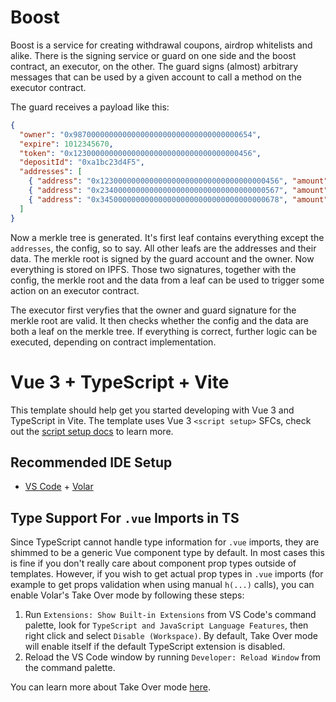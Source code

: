 # Boost

Boost is a service for creating withdrawal coupons, airdrop whitelists and alike.
There is the signing service or guard on one side and the boost contract, an executor, on the other.
The guard signs (almost) arbitrary messages that can be used by a given account to call a method on the executor contract.

The guard receives a payload like this:

```json
{
  "owner": "0x9870000000000000000000000000000000000654",
  "expire": 1012345670,
  "token": "0x1230000000000000000000000000000000000456",
  "depositId": "0xa1bc23d4F5",
  "addresses": [
    { "address": "0x1230000000000000000000000000000000000456", "amount": 10 },
    { "address": "0x2340000000000000000000000000000000000567", "amount": 15 },
    { "address": "0x3450000000000000000000000000000000000678", "amount": 20 }
  ]
}
```

Now a merkle tree is generated. It's first leaf contains everything except the `addresses`, the config, so to say.
All other leafs are the addresses and their data.
The merkle root is signed by the guard account and the owner. Now everything is stored on IPFS.
Those two signatures, together with the config, the merkle root and the data from a leaf can be used to trigger some action on an executor contract.

The executor first veryfies that the owner and guard signature for the merkle root are valid.
It then checks whether the config and the data are both a leaf on the merkle tree.
If everything is correct, further logic can be executed, depending on contract implementation.



# Vue 3 + TypeScript + Vite

This template should help get you started developing with Vue 3 and TypeScript in Vite. The template uses Vue 3 `<script setup>` SFCs, check out the [script setup docs](https://v3.vuejs.org/api/sfc-script-setup.html#sfc-script-setup) to learn more.

## Recommended IDE Setup

- [VS Code](https://code.visualstudio.com/) + [Volar](https://marketplace.visualstudio.com/items?itemName=johnsoncodehk.volar)

## Type Support For `.vue` Imports in TS

Since TypeScript cannot handle type information for `.vue` imports, they are shimmed to be a generic Vue component type by default. In most cases this is fine if you don't really care about component prop types outside of templates. However, if you wish to get actual prop types in `.vue` imports (for example to get props validation when using manual `h(...)` calls), you can enable Volar's Take Over mode by following these steps:

1. Run `Extensions: Show Built-in Extensions` from VS Code's command palette, look for `TypeScript and JavaScript Language Features`, then right click and select `Disable (Workspace)`. By default, Take Over mode will enable itself if the default TypeScript extension is disabled.
2. Reload the VS Code window by running `Developer: Reload Window` from the command palette.

You can learn more about Take Over mode [here](https://github.com/johnsoncodehk/volar/discussions/471).
